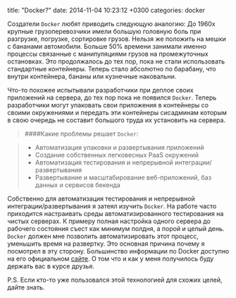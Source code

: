 title: "Docker?"
date: 2014-11-04 10:23:12 +0300
categories: docker


Создатели `Docker` любят приводить следующую аналогию: До 1960х крупные грузоперевозчики имели большую головную боль при разгрузке, погрузке, сортировке грузов. Нельзя же положить на мешки с бананами автомобили. Больше 50% времени занимали именно процессы связанные с манипуляциями грузов на промежуточных остановках. Это продолжалось до тех пор, пока не стали использовать стандартные контейнеры. Теперь стало абсолютно по барабану, что внутри контейнера, бананы или кузнечные наковальни.
<!--more-->

Что-то похожее испытывали разработчики при деплое своих приложений на сервера, до тех пор пока не появился `Docker`. Теперь разработчики могут упаковать свои приложения в контейнеры со своими окружениями и передать эти контейнеры сисадминам которым в свою очередь не составит большого труда их установить на сервера.

> ####Какие проблемы решает `Docker`:

> * Автоматизация упаковки и развертывания приложений
> * Создание собственных легковесных PaaS окружений
> * Автоматизация тестирования и непрерывной интеграции/развертывания
> * Развертывание и масштабирование веб-приложений, баз данных и сервисов бекенда

Собственно для автоматизация тестирования и непрерывной интеграции/развертывания я затеял изучить `Docker`. На работе часто приходится настраивать среды автоматизированного тестирования на чистых серверах. К примеру полная настройка одного сервера до рабочего состояния съест как минимум полдня, а порой и целый день. `Docker` должен мне позволить автоматизировать этот процесс, уменьшить время на развертку. Это основная причина почему я посмотрел в эту сторону. Большинство информации по Docker доступно на его официальном [сайте](https://www.docker.com/). О том что и как у меня получилось буду держать вас в курсе друзья.

P.S.
Если кто-то уже пользовался этой технологией для схожих целей, дайте знать. 

